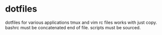 # dotfiles
dotfiles for various applications
tmux and vim rc files works with just copy.
bashrc must be concatenated end of file. scripts must be sourced.
